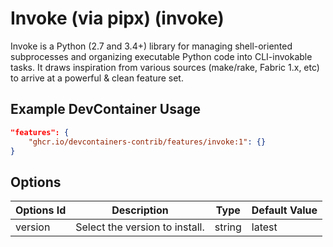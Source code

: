 
# Invoke (via pipx) (invoke)

Invoke is a Python (2.7 and 3.4+) library for managing shell-oriented subprocesses and organizing executable Python code into CLI-invokable tasks. It draws inspiration from various sources (make/rake, Fabric 1.x, etc) to arrive at a powerful & clean feature set.

## Example DevContainer Usage

```json
"features": {
    "ghcr.io/devcontainers-contrib/features/invoke:1": {}
}
```

## Options

| Options Id | Description | Type | Default Value |
|-----|-----|-----|-----|
| version | Select the version to install. | string | latest |



